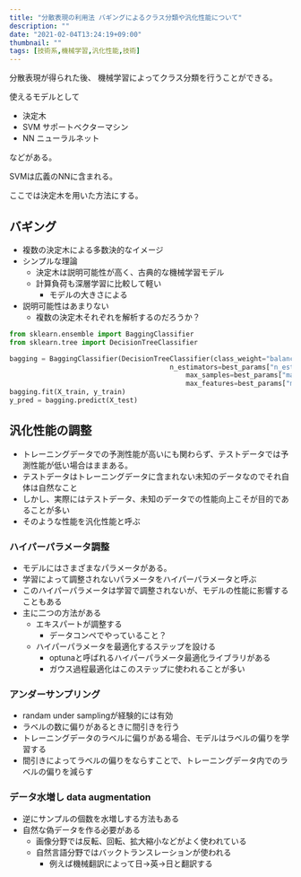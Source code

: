 ```yaml
---
title: "分散表現の利用法 バギングによるクラス分類や汎化性能について"
description: ""
date: "2021-02-04T13:24:19+09:00"
thumbnail: ""
tags: [技術系,機械学習,汎化性能,技術]
---
```


分散表現が得られた後、
機械学習によってクラス分類を行うことができる。

使えるモデルとして
- 決定木
- SVM サポートベクターマシン
- NN ニューラルネット

などがある。

SVMは広義のNNに含まれる。

ここでは決定木を用いた方法にする。

## バギング
- 複数の決定木による多数決的なイメージ
- シンプルな理論
    - 決定木は説明可能性が高く、古典的な機械学習モデル
    - 計算負荷も深層学習に比較して軽い
        - モデルの大きさによる
- 説明可能性はあまりない
    - 複数の決定木それぞれを解析するのだろうか？

```py
from sklearn.ensemble import BaggingClassifier
from sklearn.tree import DecisionTreeClassifier

bagging = BaggingClassifier(DecisionTreeClassifier(class_weight="balanced"),
                                        n_estimators=best_params["n_estimators"],
                                            max_samples=best_params["max_samples"],
                                            max_features=best_params["max_features"], n_jobs=-1, )
bagging.fit(X_train, y_train)
y_pred = bagging.predict(X_test)
```

## 汎化性能の調整
- トレーニングデータでの予測性能が高いにも関わらず、テストデータでは予測性能が低い場合はままある。
- テストデータはトレーニングデータに含まれない未知のデータなのでそれ自体は自然なこと
- しかし、実際にはテストデータ、未知のデータでの性能向上こそが目的であることが多い
- そのような性能を汎化性能と呼ぶ

### ハイパーパラメータ調整
- モデルにはさまざまなパラメータがある。
- 学習によって調整されないパラメータをハイパーパラメータと呼ぶ
- このハイパーパラメータは学習で調整されないが、モデルの性能に影響することもある
- 主に二つの方法がある
    - エキスパートが調整する
        - データコンペでやっていること？
    - ハイパーパラメータを最適化するステップを設ける
        - optunaと呼ばれるハイパーパラメータ最適化ライブラリがある
        - ガウス過程最適化はこのステップに使われることが多い

### アンダーサンプリング
- randam under samplingが経験的には有効
- ラベルの数に偏りがあるときに間引きを行う
- トレーニングデータのラベルに偏りがある場合、モデルはラベルの偏りを学習する
- 間引きによってラベルの偏りをならすことで、トレーニングデータ内でのラベルの偏りを減らす

### データ水増し data augmentation
- 逆にサンプルの個数を水増しする方法もある
- 自然な偽データを作る必要がある
    - 画像分野では反転、回転、拡大縮小などがよく使われている
    - 自然言語分野ではバックトランスレーションが使われる
        - 例えば機械翻訳によって日→英→日と翻訳する